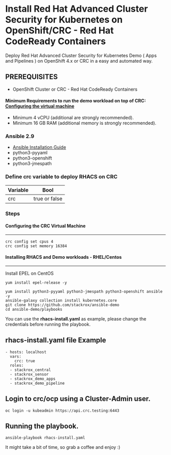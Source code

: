 # Install Red Hat Advanced Cluster Security for Kubernetes on OpenShift/CRC - Red Hat CodeReady Containers
Deploy Red Hat Advanced Cluster Security for Kubernetes Demo ( Apps and Pipelines ) on OpenShift 4.x or CRC in a easy and automated way.

## PREREQUISITES

- OpenShift Cluster or CRC - Red Hat CodeReady Containers 

#### Minimum Requirements to run the demo workload on top of CRC: [Configuring the virtual machine](https://code-ready.github.io/crc/#configuring-the-virtual-machine_gsg)

- Minimum 4 vCPU (additional are strongly recommended).
- Minimum 16 GB RAM (additional memory is strongly recommended).

### Ansible 2.9
- [Ansible Installation Guide](https://docs.ansible.com/ansible/latest/installation_guide/intro_installation.html) 
- python3-pyyaml
- python3-openshift
- python3-jmespath


### Define crc variable to deploy RHACS on CRC

| Variable | Bool |
| -------- | -------- | 
| crc    |  true or false     |

### Steps

#### Configuring the CRC Virtual Machine
---
```
crc config set cpus 4
crc config set memory 16384
```

#### Installing RHACS and Demo workloads - RHEL/Centos
---

Install EPEL on CentOS
```
yum install epel-release -y
```

```
yum install python3-pyyaml python3-jmespath python3-openshift ansible -y
ansible-galaxy collection install kubernetes.core
git clone https://github.com/stackrox/ansible-demo
cd ansible-demo/playbooks
```

You can use the **rhacs-install.yaml** as example, please change the credentials before running the playbook.

rhacs-install.yaml file Example
---
```
- hosts: localhost
  vars:
    crc: true
  roles:
  - stackrox_central
  - stackrox_sensor
  - stackrox_demo_apps
  - stackrox_demo_pipeline
```

Login to crc/ocp using a Cluster-Admin user.
---
```
oc login -u kubeadmin https://api.crc.testing:6443 
```

Running the playbook.
---
```
ansible-playbook rhacs-install.yaml
```

It might take a bit of time, so grab a coffee and enjoy :)